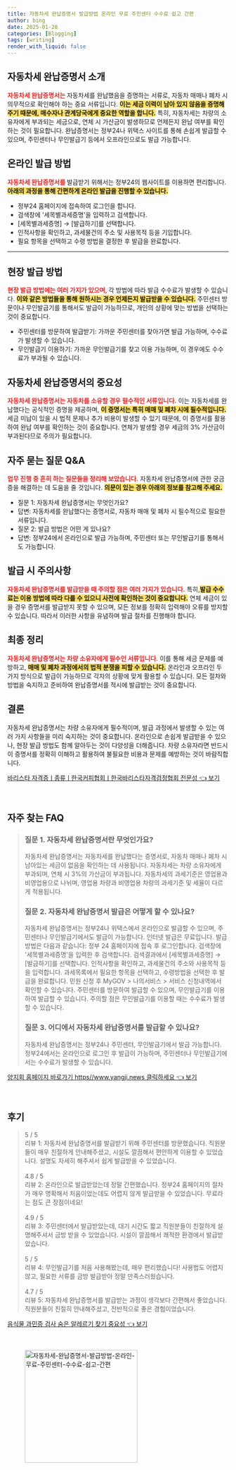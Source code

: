 ```yaml
---
title: 자동차세 완납증명서 발급방법 온라인 무료 주민센터 수수료 쉽고 간편
author: bing
date: 2025-01-28
categories: [Blogging]
tags: [writing]
render_with_liquid: false
---
```



<h2 id='자동차세_완납증명서_소개'>자동차세 완납증명서 소개</h2>

<p><b><span style="color: #ee2323;">자동차세 완납증명서는 </span></b> 자동차세를 완납했음을 증명하는 서류로, 자동차 매매나 폐차 시 의무적으로 확인해야 하는 중요 서류입니다. <b><span style="background-color: #ffe066;">이는 세금 이력이 남아 있지 않음을 증명해 주기 때문에, 매수자나 관계당국에게 중요한 역할을 합니다.</span></b> 특히, 자동차세는 차량의 소유자에게 부과되는 세금으로, 연체 시 가산금이 발생하므로 언제든지 완납 여부를 확인하는 것이 필요합니다. 완납증명서는 정부24나 위택스 사이트를 통해 손쉽게 발급할 수 있으며, 주민센터나 무인발급기 등에서 오프라인으로도 발급 가능합니다. </p>

<h2 id='온라인_발급_방법'>온라인 발급 방법</h2>

<p><b><span style="color: #ee2323;">자동차세 완납증명서를 </span></b> 발급받기 위해서는 정부24의 웹사이트를 이용하면 편리합니다. <b><span style="background-color: #ffe066;">아래의 과정을 통해 간편하게 온라인 발급을 진행할 수 있습니다.</span></b></p>

<ul>
    <li>정부24 홈페이지에 접속하여 로그인을 합니다.</li>
    <li>검색창에 '세목별과세증명'을 입력하고 검색합니다.</li>
    <li>[세목별과세증명] → [발급하기]를 선택합니다.</li>
    <li>인적사항을 확인하고, 과세물건의 주소 및 사용목적 등을 기입합니다.</li>
    <li>필요 항목을 선택하고 수령 방법을 결정한 후 발급을 완료합니다.</li>
</ul>

<hr />

<h2 id='현장_발급_방법'>현장 발급 방법</h2>

<p><b><span style="color: #ee2323;">현장 발급 방법에는 여러 가지가 있으며, </span></b> 각 방법에 따라 발급 수수료가 발생할 수 있습니다. <b><span style="background-color: #ffe066;">이와 같은 방법들을 통해 원하시는 경우 언제든지 발급받을 수 있습니다.</span></b> 주민센터 방문이나 무인발급기를 통해서도 발급이 가능하므로, 개인의 상황에 맞는 방법을 선택하는 것이 중요합니다.</p>

<ul>
    <li>주민센터를 방문하여 발급받기: 가까운 주민센터를 찾아가면 발급 가능하며, 수수료가 발생할 수 있습니다.</li>
    <li>무인발급기 이용하기: 가까운 무인발급기를 찾고 이용 가능하며, 이 경우에도 수수료가 부과될 수 있습니다.</li>
</ul>

<h2 id='자동차세_완납증명서의_중요성'>자동차세 완납증명서의 중요성</h2>

<p><b><span style="color: #ee2323;">자동차세 완납증명서는 자동차를 소유할 경우 필수적인 서류입니다.</span></b> 이는 자동차세를 완납했다는 공식적인 증명을 제공하며, <b><span style="background-color: #ffe066;">이 증명서는 특히 매매 및 폐차 시에 필수적입니다.</span></b> 세금 미납이 있을 시 법적 문제나 추가 비용이 발생할 수 있기 때문에, 이 증명서를 활용하여 완납 여부를 확인하는 것이 중요합니다. 연체가 발생할 경우 세금의 3% 가산금이 부과된다므로 주의가 필요합니다. </p>

<h2 id='자주_묻는_질문_QNA'>자주 묻는 질문 Q&A</h2>

<p><b><span style="color: #ee2323;">업무 진행 중 흔히 하는 질문들을 정리해 보았습니다.</span></b> 자동차세 완납증명서에 관한 궁금증을 해결하는 데 도움을 줄 것입니다. <b><span style="background-color: #ffe066;">의문이 있는 경우 아래의 정보를 참고해 주세요.</span></b></p>

<ul>
    <li>질문 1: 자동차세 완납증명서는 무엇인가요?</li>
    <li>답변: 자동차세를 완납했다는 증명서로, 자동차 매매 및 폐차 시 필수적으로 필요한 서류입니다.</li>
    <li>질문 2: 발급 방법은 어떤 게 있나요?</li>
    <li>답변: 정부24에서 온라인으로 발급 가능하며, 주민센터 또는 무인발급기를 통해서도 가능합니다.</li>
</ul>

<h2 id='발급시_주의사항'>발급 시 주의사항</h2>

<p><b><span style="color: #ee2323;">자동차세 완납증명서를 발급받을 때 주의할 점은 여러 가지가 있습니다.</span></b> 특히,<b><span style="background-color: #ffe066;">발급 수수료는 이용 방법에 따라 다를 수 있으니 사전에 확인하는 것이 중요합니다.</span></b> 연체 세금이 있을 경우 증명서를 발급받지 못할 수 있으며, 모든 정보를 정확히 입력해야 오류를 방지할 수 있습니다. 따라서 이러한 사항을 유념하며 발급 절차를 진행해야 합니다.</p>

<h2 id='최종_정리'>최종 정리</h2>

<p><b><span style="color: #ee2323;">자동차세 완납증명서는 차량 소유자에게 필수인 서류입니다.</span></b> 이를 통해 세금 문제를 예방하고, <b><span style="background-color: #ffe066;">매매 및 폐차 과정에서의 법적 분쟁을 피할 수 있습니다.</span></b> 온라인과 오프라인 두 가지 방식으로 발급이 가능하므로 각자의 상황에 맞게 활용할 수 있습니다. 모든 절차와 방법을 숙지하고 준비하여 완납증명서를 적시에 발급받는 것이 중요합니다.</p>

<h2 id='결론'>결론</h2>

<p>자동차세 완납증명서는 차량 소유자에게 필수적이며, 발급 과정에서 발생할 수 있는 여러 가지 사항들을 미리 숙지하는 것이 중요합니다. 온라인으로 손쉽게 발급받을 수 있으나, 현장 발급 방법도 함께 알아두는 것이 다양성을 더해줍니다. 차량 소유자라면 반드시 이 증명서를 정확히 이해하고 활용하여 불필요한 비용과 문제를 예방하는 것이 바람직합니다.</p>


<p><a class="click-button" title="바리스타 자격증ㅣ종류ㅣ한국커피협회ㅣ한국바리스타자격검정협회 전문성" href="https://blackassets.github.io/posts/%EB%B0%94%EB%A6%AC%EC%8A%A4%ED%83%80-%EC%9E%90%EA%B2%A9%EC%A6%9D%E3%85%A3%EC%A2%85%EB%A5%98%E3%85%A3%ED%95%9C%EA%B5%AD%EC%BB%A4%ED%94%BC%ED%98%91%ED%9A%8C%E3%85%A3%ED%95%9C%EA%B5%AD%EB%B0%94%EB%A6%AC%EC%8A%A4%ED%83%80%EC%9E%90%EA%B2%A9%EA%B2%80%EC%A0%95%ED%98%91%ED%9A%8C-%EC%A0%84%EB%AC%B8%EC%84%B1/" rel="dofollow">바리스타 자격증ㅣ종류ㅣ한국커피협회ㅣ한국바리스타자격검정협회 전문성 👈 보기</a></p><br>
<h2 id='자주_찾는_FAQ'>자주 찾는 FAQ</h2>
<div itemscope="" itemtype="https://schema.org/FAQPage"> 
<blockquote> 
<div itemscope="" itemprop="mainEntity" itemtype="https://schema.org/Question"> 
<h3 itemprop="name">질문 1. 자동차세 완납증명서란 무엇인가요?</h3> 
<div itemscope="" itemprop="acceptedAnswer" itemtype="https://schema.org/Answer"> 
<span itemprop="text"> 
<p>자동차세 완납증명서는 자동차세를 완납했다는 증명서로, 자동차 매매나 폐차 시 남아있는 세금이 없음을 확인하는 데 사용됩니다. 자동차세는 차량 소유자에게 부과되며, 연체 시 3%의 가산금이 부과됩니다. 자동차세의 과세기준은 영업용과 비영업용으로 나뉘며, 영업용 차량과 비영업용 차량의 과세기준 및 세율이 다르게 적용됩니다.</p> 
</span> 
</div> 
</div> 

<div itemscope="" itemprop="mainEntity" itemtype="https://schema.org/Question"> 
<h3 itemprop="name">질문 2. 자동차세 완납증명서 발급은 어떻게 할 수 있나요?</h3> 
<div itemscope="" itemprop="acceptedAnswer" itemtype="https://schema.org/Answer"> 
<span itemprop="text"> 
<p>자동차세 완납증명서는 정부24나 위택스에서 온라인으로 발급할 수 있으며, 주민센터나 무인발급기에서도 발급이 가능합니다. 인터넷 발급은 무료입니다. 발급 방법은 다음과 같습니다: 정부 24 홈페이지에 접속 후 로그인합니다. 검색창에 '세목별과세증명'을 입력한 후 검색합니다. 검색결과에서 [세목별과세증명] → [발급하기]를 선택합니다. 인적사항을 확인하고, 과세물건의 주소와 사용목적 등을 입력합니다. 과세목록에서 필요한 항목을 선택하고, 수령방법을 선택한 후 발급을 완료합니다. 민원 신청 후 MyGOV > 나의서비스 > 서비스 신청내역에서 확인할 수 있습니다. 주민센터를 방문하여 발급할 수 있으며, 무인발급기를 이용하여 발급할 수 있습니다. 주의할 점은 무인발급기를 이용할 때는 수수료가 발생할 수 있습니다.</p> 
</span> 
</div> 
</div> 

<div itemscope="" itemprop="mainEntity" itemtype="https://schema.org/Question"> 
<h3 itemprop="name">질문 3. 어디에서 자동차세 완납증명서를 발급할 수 있나요?</h3> 
<div itemscope="" itemprop="acceptedAnswer" itemtype="https://schema.org/Answer"> 
<span itemprop="text"> 
<p>자동차세 완납증명서는 정부24나 주민센터, 무인발급기에서 발급 가능합니다. 정부24에서는 온라인으로 로그인 후 발급이 가능하며, 주민센터나 무인발급기에서는 수수료가 발생할 수 있습니다.</p> 
</span> 
</div> 
</div> 
</blockquote> 
</div>
<p><a class="click-button" title="양지회 홈페이지 바로가기 https//www.yangji.news 클릭하세요" href="https://blackassets.github.io/posts/%EC%96%91%EC%A7%80%ED%9A%8C-%ED%99%88%ED%8E%98%EC%9D%B4%EC%A7%80-%EB%B0%94%EB%A1%9C%EA%B0%80%EA%B8%B0-httpswww.yangji.news-%ED%81%B4%EB%A6%AD%ED%95%98%EC%84%B8%EC%9A%94/" rel="dofollow">양지회 홈페이지 바로가기 https//www.yangji.news 클릭하세요 👈 보기</a></p><br>
<h2 id='후기'>후기</h2>
<div itemscope itemtype="https://schema.org/Product">
  <blockquote>
  <div itemprop="review" itemscope itemtype="https://schema.org/Review">
      <div itemprop="reviewRating" itemscope itemtype="https://schema.org/Rating"> <span itemprop="ratingValue">5</span> / <span itemprop="bestRating">5</span> </div>
      <span itemprop="reviewBody">리뷰 1: 자동차세 완납증명서를 발급받기 위해 주민센터를 방문했습니다. 직원분들이 매우 친절하게 안내해주셨고, 시설도 깔끔해서 편안하게 이용할 수 있었습니다. 설명도 자세히 해주셔서 쉽게 발급받을 수 있었습니다.</span>
  </div>
  <br>
  <div itemprop="review" itemscope itemtype="https://schema.org/Review">
      <div itemprop="reviewRating" itemscope itemtype="https://schema.org/Rating"> <span itemprop="ratingValue">4.8</span> / <span itemprop="bestRating">5</span> </div>
      <span itemprop="reviewBody">리뷰 2: 온라인으로 발급받았는데 정말 간편했습니다. 정부24 홈페이지의 절차가 매우 명확해서 처음이었는데도 어렵지 않게 발급받을 수 있었습니다. 무료라는 점도 큰 장점이네요!</span>
  </div>
  <br>
  <div itemprop="review" itemscope itemtype="https://schema.org/Review">
      <div itemprop="reviewRating" itemscope itemtype="https://schema.org/Rating"> <span itemprop="ratingValue">4.9</span> / <span itemprop="bestRating">5</span> </div>
      <span itemprop="reviewBody">리뷰 3: 주민센터에서 발급받았는데, 대기 시간도 짧고 직원분들이 친절하게 설명해주셔서 금방 받을 수 있었습니다. 시설이 깔끔해서 쾌적한 환경에서 발급받았습니다.</span>
  </div>
  <br>
  <div itemprop="review" itemscope itemtype="https://schema.org/Review">
      <div itemprop="reviewRating" itemscope itemtype="https://schema.org/Rating"> <span itemprop="ratingValue">5</span> / <span itemprop="bestRating">5</span> </div>
      <span itemprop="reviewBody">리뷰 4: 무인발급기를 처음 사용해봤는데, 매우 편리했습니다! 사용법도 어렵지 않고, 필요한 서류를 금방 발급받아 정말 만족스러웠습니다.</span>
  </div>
  <br>
  <div itemprop="review" itemscope itemtype="https://schema.org/Review">
      <div itemprop="reviewRating" itemscope itemtype="https://schema.org/Rating"> <span itemprop="ratingValue">4.7</span> / <span itemprop="bestRating">5</span> </div>
      <span itemprop="reviewBody">리뷰 5: 자동차세 완납증명서를 발급받는 과정이 생각보다 간편해서 좋았습니다. 직원분들이 친절히 안내해주셨고, 전반적으로 좋은 경험이었습니다.</span>
  </div>
  </blockquote>
</div>
<p><a class="click-button" title="음식물 과민증 검사 숨은 알레르기 찾기 중요성" href="https://blackassets.github.io/posts/%EC%9D%8C%EC%8B%9D%EB%AC%BC-%EA%B3%BC%EB%AF%BC%EC%A6%9D-%EA%B2%80%EC%82%AC-%EC%88%A8%EC%9D%80-%EC%95%8C%EB%A0%88%EB%A5%B4%EA%B8%B0-%EC%B0%BE%EA%B8%B0-%EC%A4%91%EC%9A%94%EC%84%B1/" rel="dofollow">음식물 과민증 검사 숨은 알레르기 찾기 중요성 👈 보기</a></p><br>
<figure class="image"><img src="https://blackassets.github.io/assets/img/thumbnail/자동차세-완납증명서-발급방법-온라인-무료-주민센터-수수료-쉽고-간편.webp" alt="자동차세-완납증명서-발급방법-온라인-무료-주민센터-수수료-쉽고-간편" width="256" height="256"></figure>